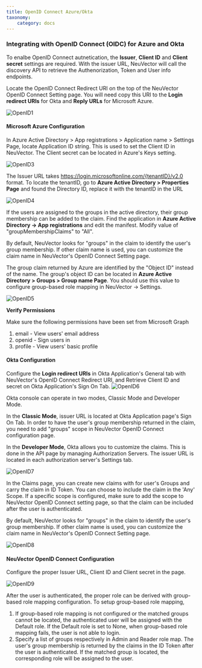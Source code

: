 ```yaml
---
title: OpenID Connect Azure/Okta
taxonomy:
    category: docs
---
```


### Integrating with OpenID Connect (OIDC) for Azure and Okta

To enalbe OpenID Connect autnetication, the **Issuer**, **Client ID** and **Client secret** settings are required. With the issuer URL, NeuVector will call the discovery API to retrieve the Authenorization, Token and User info endpoints.

Locate the OpenID Connect Redirect URI on the top of the NeuVector OpenID Connect Setting page. You will need copy this URI to the **Login redirect URIs** for Okta and **Reply URLs** for Microsoft Azure.

![OpenID1](openid1.png)

#### Microsoft Azure Configuration
In Azure Active Directory > App registrations > Application name > Settings Page, locate Application ID string. This is used to set the Client ID in NeuVector. The Client secret can be located in Azure's Keys setting.

![OpenID3](openid3.png)

The Issuer URL takes https://login.microsoftonline.com/{tenantID}/v2.0 format. To locate the tenantID, go to **Azure Active Directory > Properties Page** and found the Directory ID, replace it with the tenantID in the URL

![OpenID4](openid4.png)

If the users are assigned to the groups in the active directory, their group membership can be added to the claim. Find the application in **Azure Active Directory -> App registrations** and edit the manifest. Modify value of "groupMembershipClaims" to "All".

By default, NeuVector looks for "groups" in the claim to identify the user's group membership. If other claim name is used, you can customize the claim name in NeuVector's OpenID Connect Setting page.

The group claim returned by Azure are identified by the "Object ID" instead of the name. The group's object ID can be located in **Azure Active Directory > Groups > Group name Page**. You should use this value to configure group-based role mapping in NeuVector -> Settings.

![OpenID5](openid5.png)

<strong>Verify Permissions</strong>

Make sure the following permissions have been set from Microsoft Graph
1. email - View users' email address
2. openid - Sign users in
3. profile - View users' basic profile

#### Okta Configuration

Configure the **Login redirect URIs** in Okta Application's General tab with NeuVector's OpenID Connect Redirect URI, and Retrieve Client ID and secret on Okta Application's Sign On Tab.
![OpenID6](openid6.png)

Okta console can operate in two modes, Classic Mode and Developer Mode.

In the **Classic Mode**, issuer URL is located at Okta Application page's Sign On Tab. In order to have the user's group membership returned in the claim, you need to add "groups" scope in NeuVector OpenID Connect configuration page.

In the **Developer Mode**, Okta allows you to customize the claims. This is done in the API page by managing Authorization Servers. The issuer URL is located in each authorization server's Settings tab.

![OpenID7](openid7.png)

In the Claims page, you can create new claims with for user's Groups and carry the claim in ID Token. You can choose to include the claim in the 'Any' Scope. If a specific scope is configured, make sure to add the scope to NeuVector OpenID Connect setting page, so that the claim can be included after the user is authenticated.

By default, NeuVector looks for "groups" in the claim to identify the user's group membership. If other claim name is used, you can customize the claim name in NeuVector's OpenID Connect Setting page.

![OpenID8](openid8.png)

#### NeuVector OpenID Connect Configuration

Configure the proper Issuer URL, Client ID and Client secret in the page.

![OpenID9](openid9.png)

After the user is authenticated, the proper role can be derived with group-based role mapping configuration. To setup group-based role mapping,

1. If group-based role mapping is not configured or the matched groups cannot be located, the authenticated user will be assigned with the Default role. If the Default role is set to None, when group-based role mapping fails, the user is not able to login.
2. Specify a list of groups respectively in Admin and Reader role map. The user's group membership is returned by the claims in the ID Token after the user is authenticated. If the matched group is located, the corresponding role will be assigned to the user.
